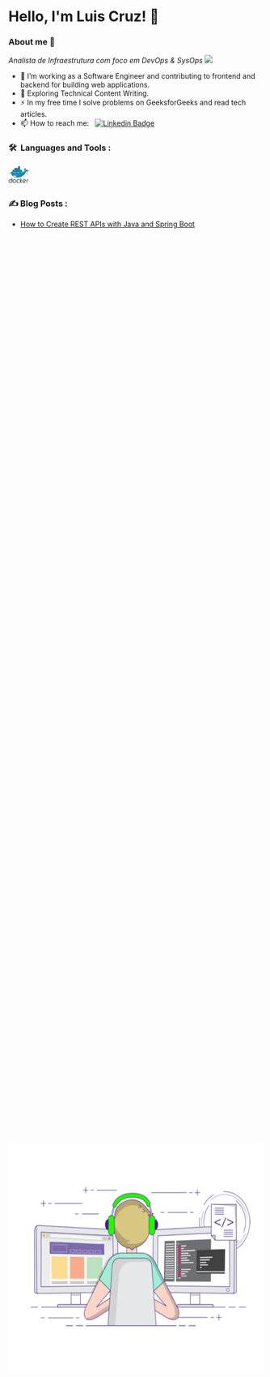 # Hello, I'm Luis Cruz! :love_you_gesture:

### About me :bicyclist:
*Analista de Infraestrutura com foco em DevOps & SysOps* <img src="https://media.giphy.com/media/WUlplcMpOCEmTGBtBW/giphy.gif" width="30">

- 🔭 I’m working as a Software Engineer and contributing to frontend and backend for building web applications.
- 🌱 Exploring Technical Content Writing.
- ⚡ In my free time I solve problems on GeeksforGeeks and read tech articles.
- 📫 How to reach me: &nbsp; [![Linkedin Badge](https://img.shields.io/badge/-kakbar-blue?style=flat&logo=Linkedin&logoColor=white)](https://www.linkedin.com/in/kakbar)

### 🛠 &nbsp;Languages and Tools :
<p>
<img src="https://github.com/devicons/devicon/blob/master/icons/docker/docker-original-wordmark.svg" title="Docker" alt="Docker" width="40" height="40"/>&nbsp;





### ✍️ Blog Posts : 
- [How to Create REST APIs with Java and Spring Boot](https://www.twilio.com/blog/create-rest-apis-java-spring-boot)

## 
<div style="display: flex; justify-content: center; align-items: center; height: 100vh;">
    <img src="https://github.com/luiscruzcwb/luiscruzcwb/blob/main/code2.gif?raw=true" width="900" height="450" alt="GIF">
</div>